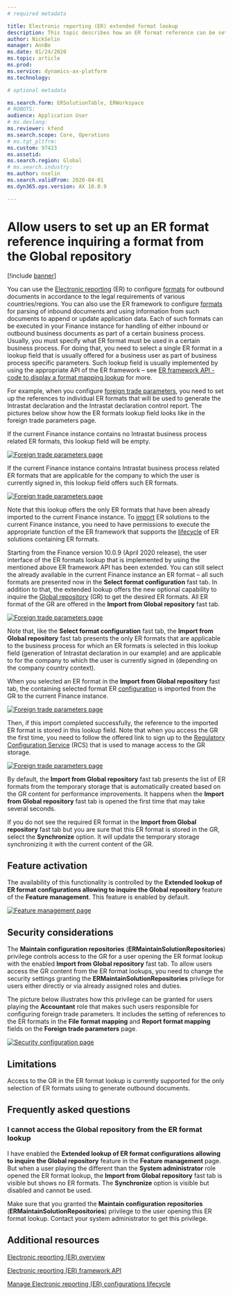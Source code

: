 ```yaml
---
# required metadata

title: Electronic reporting (ER) extended format lookup
description: This topic describes how an ER format reference can be set up in the ER format lookup when the required format is stored in the Global repository
author: NickSelin
manager: AnnBe
ms.date: 01/24/2020
ms.topic: article
ms.prod: 
ms.service: dynamics-ax-platform
ms.technology: 

# optional metadata

ms.search.form: ERSolutionTable, ERWorkspace
# ROBOTS: 
audience: Application User
# ms.devlang: 
ms.reviewer: kfend
ms.search.scope: Core, Operations
# ms.tgt_pltfrm: 
ms.custom: 97423
ms.assetid: 
ms.search.region: Global
# ms.search.industry: 
ms.author: nselin
ms.search.validFrom: 2020-04-01
ms.dyn365.ops.version: AX 10.0.9

---
```


# Allow users to set up an ER format reference inquiring a format from the Global repository

[!include [banner](../includes/banner.md)]

You can use the [Electronic reporting](general-electronic-reporting.md) (ER) to configure 
[formats](general-electronic-reporting.md#FormatComponentOutbound) for outbound documents in accordance to the legal requirements of various countries/regions. You can also use the ER framework to configure [formats](general-electronic-reporting.md#FormatComponentInbound) for parsing of inbound documents and using information from such documents to append or update application data. Each of such formats can be executed in your Finance instance for handling of either inbound or outbound business documents as part of a certain business process. Usually, you must specify what ER format must be used in a certain business process. For doing that, you need to select a single ER format in a lookup field that is usually offered for a business user as part of business process specific parameters. Such lookup field is usually implemented by using the appropriate API of the ER framework – see [ER framework API - code to display a format mapping lookup](er-apis-app73.md#code-to-display-a-format-mapping-lookup)
for more.

For example, when you configure [foreign trade 
parameters](https://docs.microsoft.com/en-us/dynamics365/finance/localizations/emea-intrastat#set-up-foreign-trade-parameters),
you need to set up the references to individual ER formats that will be used to generate the Intrastat declaration and the Intrastat declaration control report. The pictures below show how the ER formats lookup field looks like in the foreign trade parameters page.

If the current Finance instance contains no Intrastat business process related ER formats, this lookup field will be empty.

[![Foreign trade parameters page](./media/ER-ExtLookup-Lookup1.gif)](./media/ER-ExtLookup-Lookup1.gif)

If the current Finance instance contains Intrastat business process related ER formats that are applicable for the company to which the user is currently signed in, this lookup field offers such ER formats.

[![Foreign trade parameters page](./media/ER-ExtLookup-Lookup2.png)](./media/ER-ExtLookup-Lookup2.png)

Note that this lookup offers the only ER formats that have been already imported to the current Finance instance. To
[import](./tasks/er-import-configuration-lifecycle-services.md) ER solutions to the current Finance instance, you need to have permissions to execute the appropriate function of the ER framework that supports the [lifecycle](general-electronic-reporting-manage-configuration-lifecycle.md) of ER solutions containing ER formats.

Starting from the Finance version 10.0.9 (April 2020 release), the user interface of the ER formats lookup that is implemented by using the mentioned above ER framework API has been extended. You can still select the already available in the current Finance instance an ER format – all such formats are presented now in the **Select format configuration** fast tab. In addition to that, the extended lookup offers the new optional capability to inquire the [Global repository](rcs-global-repository-overview.md) (GR) to get the desired ER formats. All ER format of the GR are offered in the **Import from Global repository** fast tab.

[![Foreign trade parameters page](./media/ER-ExtLookup-Lookup3.png)](./media/ER-ExtLookup-Lookup3.png)

Note that, like the **Select format configuration** fast tab, the **Import from Global repository** fast tab presents the only ER formats that are applicable to the business process for which an ER formats is selected in this lookup field (generation of Intrastat declaration in our example) and are applicable to for the company to which the user is currently signed in (depending on the company country context).

When you selected an ER format in the **Import from Global repository** fast tab, the containing selected format ER
[configuration](general-electronic-reporting.md#Configuration) is imported from the GR to the current Finance instance.

[![Foreign trade parameters page](./media/ER-ExtLookup-FormatImport.png)](./media/ER-ExtLookup-FormatImport.png)

Then, if this import completed successfully, the reference to the imported ER format is stored in this lookup field. Note that when you access the GR the first time, you need to follow the offered link to sign up to the [Regulatory Configuration Service](https://aka.ms/rcs) (RCS) that is used to manage access to the GR storage.

[![Foreign trade parameters page](./media/ER-ExtLookup-RepoSignUp.png)](./media/ER-ExtLookup-RepoSignUp.png)

By default, the **Import from Global repository** fast tab presents the list of ER formats from the temporary storage that is automatically created based on the GR content for performance improvements. It happens when the **Import from
Global repository** fast tab is opened the first time that may take several seconds.

If you do not see the required ER format in the **Import from Global repository** fast tab but you are sure that this ER format is stored in the GR, select the **Synchronize** option. It will update the temporary storage synchronizing it with the current content of the GR.

## Feature activation

The availability of this functionality is controlled by the **Extended lookup of ER format configurations allowing to inquire the Global repository** feature of the **Feature management**. This feature is enabled by default.

[![Feature management page](./media/ER-ExtLookup-FeatureMngt.png)](./media/ER-ExtLookup-FeatureMngt.png)

## Security considerations

The **Maintain configuration repositories** (**ERMaintainSolutionRepositories**) privilege controls access to the GR for a user opening the ER format lookup with the enabled **Import from Global repository** fast tab. To allow users access the GR content from the ER format lookups, you need to change the security settings granting the **ERMaintainSolutionRepositories** privilege for users either directly or via already assigned roles and duties.

The picture below illustrates how this privilege can be granted for users playing the **Accountant** role that makes such users responsible for configuring foreign trade parameters. It includes the setting of references to the ER formats in the **File format mapping** and **Report format mapping** fields on the **Foreign trade parameters** page.

[![Security configuration page](./media/ER-ExtLookup-SecuritySetting.png)](./media/ER-ExtLookup-SecuritySetting.png)

## Limitations

Access to the GR in the ER format lookup is currently supported for the only selection of ER formats using to generate outbound documents.

## Frequently asked questions

### I cannot access the Global repository from the ER format lookup

I have enabled the **Extended lookup of ER format configurations allowing to inquire the Global repository** feature in the **Feature management** page. But when a user playing the different than the **System administrator** role opened the ER format lookup, the **Import from Global repository** fast tab is visible but shows no ER formats. The **Synchronize** option is visible but disabled and cannot be used.

Make sure that you granted the **Maintain configuration repositories** (**ERMaintainSolutionRepositories**) privilege to the user opening this ER format lookup. Contact your system administrator to get this privilege.

## Additional resources

[Electronic reporting (ER) overview](general-electronic-reporting.md)

[Electronic reporting (ER) framework API](er-apis-app73.md)

[Manage Electronic reporting (ER) configurations lifecycle](general-electronic-reporting-manage-configuration-lifecycle.md)
